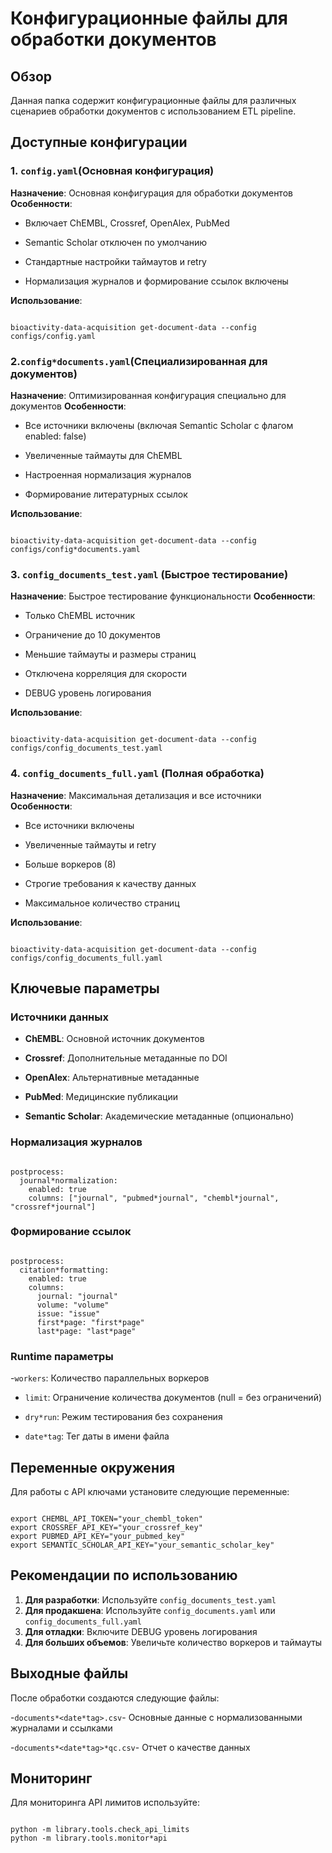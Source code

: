 # Конфигурационные файлы для обработки документов

## Обзор

Данная папка содержит конфигурационные файлы для различных сценариев обработки
документов с использованием ETL pipeline.

## Доступные конфигурации

### 1. `config.yaml`(Основная конфигурация)

**Назначение**: Основная конфигурация для обработки документов
**Особенности**:

- Включает ChEMBL, Crossref, OpenAlex, PubMed

- Semantic Scholar отключен по умолчанию

- Стандартные настройки таймаутов и retry

- Нормализация журналов и формирование ссылок включены

**Использование**:

```

bioactivity-data-acquisition get-document-data --config configs/config.yaml

```

### 2.`config*documents.yaml`(Специализированная для документов)

**Назначение**: Оптимизированная конфигурация специально для документов
**Особенности**:

- Все источники включены (включая Semantic Scholar с флагом enabled: false)

- Увеличенные таймауты для ChEMBL

- Настроенная нормализация журналов

- Формирование литературных ссылок

**Использование**:

```

bioactivity-data-acquisition get-document-data --config
configs/config*documents.yaml

```

### 3. `config_documents_test.yaml` (Быстрое тестирование)

**Назначение**: Быстрое тестирование функциональности
**Особенности**:

- Только ChEMBL источник

- Ограничение до 10 документов

- Меньшие таймауты и размеры страниц

- Отключена корреляция для скорости

- DEBUG уровень логирования

**Использование**:

```

bioactivity-data-acquisition get-document-data --config
configs/config_documents_test.yaml

```

### 4. `config_documents_full.yaml` (Полная обработка)

**Назначение**: Максимальная детализация и все источники
**Особенности**:

- Все источники включены

- Увеличенные таймауты и retry

- Больше воркеров (8)

- Строгие требования к качеству данных

- Максимальное количество страниц

**Использование**:

```

bioactivity-data-acquisition get-document-data --config
configs/config_documents_full.yaml

```

## Ключевые параметры

### Источники данных

- **ChEMBL**: Основной источник документов

- **Crossref**: Дополнительные метаданные по DOI

- **OpenAlex**: Альтернативные метаданные

- **PubMed**: Медицинские публикации

- **Semantic Scholar**: Академические метаданные (опционально)

### Нормализация журналов

```

postprocess:
  journal*normalization:
    enabled: true
    columns: ["journal", "pubmed*journal", "chembl*journal", "crossref*journal"]

```

### Формирование ссылок

```

postprocess:
  citation*formatting:
    enabled: true
    columns:
      journal: "journal"
      volume: "volume"
      issue: "issue"
      first*page: "first*page"
      last*page: "last*page"

```

### Runtime параметры

-`workers`: Количество параллельных воркеров

- `limit`: Ограничение количества документов (null = без ограничений)

- `dry*run`: Режим тестирования без сохранения

- `date*tag`: Тег даты в имени файла

## Переменные окружения

Для работы с API ключами установите следующие переменные:

```

export CHEMBL_API_TOKEN="your_chembl_token"
export CROSSREF_API_KEY="your_crossref_key"
export PUBMED_API_KEY="your_pubmed_key"
export SEMANTIC_SCHOLAR_API_KEY="your_semantic_scholar_key"

```

## Рекомендации по использованию

1. **Для разработки**: Используйте `config_documents_test.yaml`
2. **Для продакшена**: Используйте `config_documents.yaml` или `config_documents_full.yaml`
3. **Для отладки**: Включите DEBUG
уровень логирования
4. **Для больших объемов**: Увеличьте количество воркеров и таймауты

## Выходные файлы

После обработки создаются следующие файлы:

-`documents*<date*tag>.csv`- Основные данные с нормализованными журналами и ссылками

-`documents*<date*tag>*qc.csv`- Отчет о качестве данных

## Мониторинг

Для мониторинга API лимитов используйте:

```

python -m library.tools.check_api_limits
python -m library.tools.monitor*api

```

